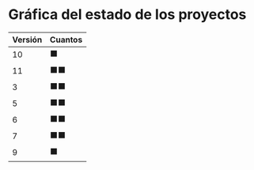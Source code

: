 # Gráfica del estado de los proyectos


| Versión | Cuantos               |
|---------|-----------------------|
| 10 | ⬛|
| 11 | ⬛⬛|
| 3 | ⬛⬛|
| 5 | ⬛⬛|
| 6 | ⬛⬛|
| 7 | ⬛⬛|
| 9 | ⬛|

